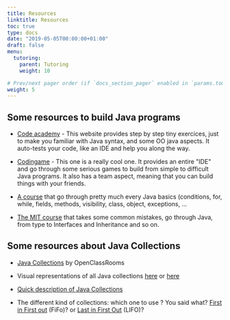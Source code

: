 ```yaml
---
title: Resources
linktitle: Resources
toc: true
type: docs
date: "2019-05-05T00:00:00+01:00"
draft: false
menu:
  tutoring:
    parent: Tutoring
    weight: 10

# Prev/next pager order (if `docs_section_pager` enabled in `params.toml`)
weight: 5
--- 
```


## Some resources to build Java programs

- [Code academy](https://www.codecademy.com/learn/learn-java) - This website provides step by step tiny exercices, just to make you familiar with Java syntax, and some OO java aspects. It auto-tests your code, like an IDE and help you along the way.

- [Codingame](https://www.codingame.com/start) - This one is a really cool one. It provides an entire "IDE" and go through some serious games to build from simple to difficult Java programs. It also has a team aspect, meaning that you can build things with your friends.

- [A course](https://www.ntu.edu.sg/home/ehchua/programming/java/J3a_OOPBasics.html) that go through pretty much every Java basics (conditions, for, while, fields, methods, visibility, class, object, exceptions, ...

- [The MIT course](https://ocw.mit.edu/courses/electrical-engineering-and-computer-science/6-092-introduction-to-programming-in-java-january-iap-2010/index.htm) that takes some common mistakes, go through Java, from type to Interfaces and Inheritance and so on.

## Some resources about Java Collections

- [Java Collections](https://openclassrooms.com/courses/apprenez-a-programmer-en-java/les-collections-d-objets) by OpenClassRooms

- Visual representations of all Java collections [here](http://www.javatpoint.com/collections-in-java) or [here](http://beginnersbook.com/java-collections-tutorials/)

- [Quick description of Java Collections](https://www.tutorialspoint.com/java/java_collections.htm)

- The different kind of collections: which one to use ? You said what? [First in First out](https://fr.wikipedia.org/wiki/File_(structure_de_donn%C3%A9es)) (FiFo)? or [Last in First Out](https://fr.wikipedia.org/wiki/Last_in,_first_out) (LIFO)?